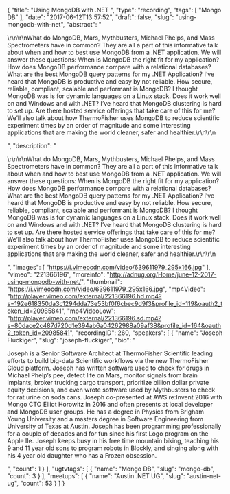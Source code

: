 {
  "title": "Using MongoDB with .NET ",
  "type": "recording",
  "tags": [
    "Mongo DB"
  ],
  "date": "2017-06-12T13:57:52",
  "draft": false,
  "slug": "using-mongodb-with-net",
  "abstract": "<p>\r\n\r\nWhat do MongoDB, Mars, Mythbusters, Michael Phelps, and Mass Spectrometers have in common? They are all a part of this informative talk about when and how to best use MongoDB from a .NET application. We will answer these questions: When is MongoDB the right fit for my application? How does MongoDB performance compare with a relational databases? What are the best MongoDB query patterns for my .NET Application? I’ve heard that MongoDB is productive and easy by not reliable. How secure, reliable, compliant, scalable and performant is MongoDB? I thought MongoDB was is for dynamic languages on a Linux stack. Does it work well on and Windows and with .NET? I’ve heard that MongoDB clustering is hard to set up. Are there hosted service offerings that take care of this for me? We’ll also talk about how ThermoFisher uses MongoDB to reduce scientific experiment times by an order of magnitude and some interesting applications that are making the world cleaner, safer and healthier.\r\n\r\n</p>",
  "description": "<p>\r\n\r\nWhat do MongoDB, Mars, Mythbusters, Michael Phelps, and Mass Spectrometers have in common? They are all a part of this informative talk about when and how to best use MongoDB from a .NET application. We will answer these questions: When is MongoDB the right fit for my application? How does MongoDB performance compare with a relational databases? What are the best MongoDB query patterns for my .NET Application? I’ve heard that MongoDB is productive and easy by not reliable. How secure, reliable, compliant, scalable and performant is MongoDB? I thought MongoDB was is for dynamic languages on a Linux stack. Does it work well on and Windows and with .NET? I’ve heard that MongoDB clustering is hard to set up. Are there hosted service offerings that take care of this for me? We’ll also talk about how ThermoFisher uses MongoDB to reduce scientific experiment times by an order of magnitude and some interesting applications that are making the world cleaner, safer and healthier.\r\n\r\n</p>",
  "images": [
    "https://i.vimeocdn.com/video/639611979_295x166.jpg"
  ],
  "vimeo": "221366196",
  "moreinfo": "http://adnug.org/Home/june-12-2017-using-mongodb-with-net/",
  "thumbnail": "https://i.vimeocdn.com/video/639611979_295x166.jpg",
  "mp4Video": "http://player.vimeo.com/external/221366196.hd.mp4?s=192e618350da3c1294dda73e53bf0f6cbec9d9f3&profile_id=119&oauth2_token_id=20985841",
  "mp4VideoLow": "http://player.vimeo.com/external/221366196.sd.mp4?s=80dace2c487d720d1e394ab6a04262988a09af38&profile_id=164&oauth2_token_id=20985841",
  "recordingID": 260,
  "speakers": [
    {
      "name": "Joseph Fluckiger",
      "slug": "joseph-fluckiger",
      "bio": "<p>Joseph is a Senior Software Architect at ThermoFisher Scientific leading efforts to build big-data Scientific workflows via the new ThermoFisher Cloud platform. Joseph has written software used to check for drugs in Michael Phelp’s pee, detect life on Mars, monitor signals from brain implants, broker trucking cargo transport, prioritize billion dollar private equity decisions, and even wrote software used by Mythbusters to check for rat urine on soda cans. Joseph co-presented at AWS re:Invent 2016 with Mongo CTO Elliot Horowitz in 2016 and often presents at local developer and MongoDB user groups. He has a degree in Physics from Brigham Young University and a masters degree in Software Engineering from University of Texas at Austin. Joseph has been programming professionally for a couple of decades and for fun since his first Logo program on the Apple IIe. Joseph keeps busy in his free time mountain biking, teaching his 9 and 11 year old sons to program robots in Blockly, and singing along with his 4 year old daughter who has a Frozen obsession.</p>",
      "count": 1
    }
  ],
  "ugtvtags": [
    {
      "name": "Mongo DB",
      "slug": "mongo-db",
      "count": 3
    }
  ],
  "meetups": [
    {
      "name": "Austin .NET UG",
      "slug": "austin-net-ug",
      "count": 53
    }
  ]
}